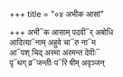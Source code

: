 +++
title = "०४ अभीक आसां"

+++
अभी᳓क आसाम् पदवी᳓र् अबोधि  
आदित्या᳓नाम् अहुवे चा᳓रु ना᳓म  
आ᳓पश् चिद् अस्मा अरमन्त देवीः᳓  
पृ᳓थग् व्र᳓जन्तीः प᳓रि षीम् अवृञ्जन्